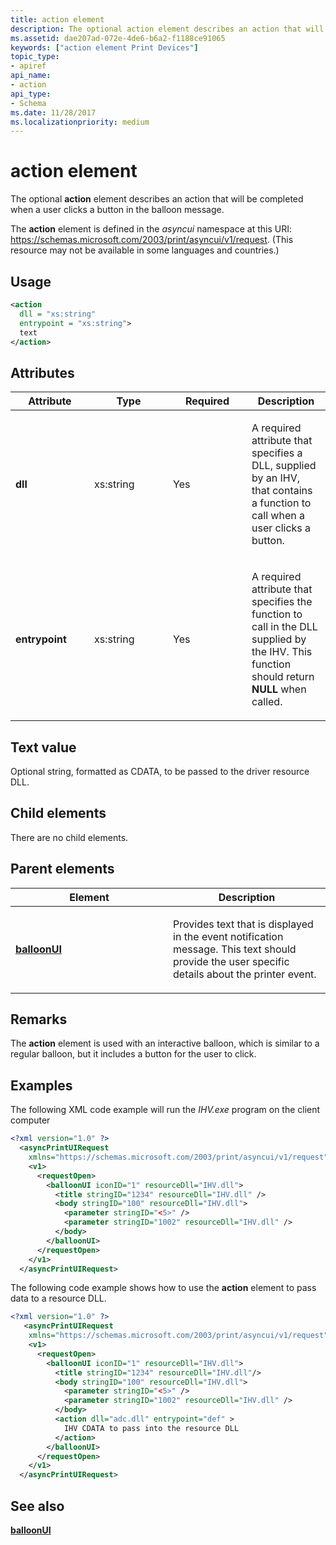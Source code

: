 ```yaml
---
title: action element
description: The optional action element describes an action that will be completed when a user clicks a button in the balloon message.
ms.assetid: dae207ad-072e-4de6-b6a2-f1188ce91065
keywords: ["action element Print Devices"]
topic_type:
- apiref
api_name:
- action
api_type:
- Schema
ms.date: 11/28/2017
ms.localizationpriority: medium
---
```


# action element

The optional **action** element describes an action that will be completed when a user clicks a button in the balloon message.

The **action** element is defined in the *asyncui* namespace at this URI: https://schemas.microsoft.com/2003/print/asyncui/v1/request. (This resource may not be available in some languages and countries.)

## Usage

```xml
<action
  dll = "xs:string"
  entrypoint = "xs:string">
  text
</action>
```

## Attributes

<table>
<colgroup>
<col width="25%" />
<col width="25%" />
<col width="25%" />
<col width="25%" />
</colgroup>
<thead>
<tr class="header">
<th>Attribute</th>
<th>Type</th>
<th>Required</th>
<th>Description</th>
</tr>
</thead>
<tbody>
<tr class="odd">
<td><p><strong>dll</strong></p></td>
<td><p>xs:string</p></td>
<td><p>Yes</p></td>
<td><p></p>
<p>A required attribute that specifies a DLL, supplied by an IHV, that contains a function to call when a user clicks a button.</p></td>
</tr>
<tr class="even">
<td><p><strong>entrypoint</strong></p></td>
<td><p>xs:string</p></td>
<td><p>Yes</p></td>
<td><p></p>
<p>A required attribute that specifies the function to call in the DLL supplied by the IHV. This function should return <strong>NULL</strong> when called.</p></td>
</tr>
</tbody>
</table>

## Text value

Optional string, formatted as CDATA, to be passed to the driver resource DLL.

## Child elements

There are no child elements.

## Parent elements

<table>
<colgroup>
<col width="50%" />
<col width="50%" />
</colgroup>
<thead>
<tr class="header">
<th>Element</th>
<th>Description</th>
</tr>
</thead>
<tbody>
<tr class="odd">
<td><p><a href="balloonui.md" data-raw-source="[&lt;strong&gt;balloonUI&lt;/strong&gt;](balloonui.md)"><strong>balloonUI</strong></a></p></td>
<td><p></p>
<p>Provides text that is displayed in the event notification message. This text should provide the user specific details about the printer event.</p></td>
</tr>
</tbody>
</table>

## Remarks

The **action** element is used with an interactive balloon, which is similar to a regular balloon, but it includes a button for the user to click.

## Examples

The following XML code example will run the *IHV.exe* program on the client computer

```xml
<?xml version="1.0" ?> 
  <asyncPrintUIRequest
    xmlns="https://schemas.microsoft.com/2003/print/asyncui/v1/request">
    <v1>
      <requestOpen>
        <balloonUI iconID="1" resourceDll="IHV.dll">
          <title stringID="1234" resourceDll="IHV.dll" />
          <body stringID="100" resourceDll="IHV.dll">
            <parameter stringID="<5>" />
            <parameter stringID="1002" resourceDll="IHV.dll" />
          </body>
        </balloonUI>
      </requestOpen>
    </v1>
  </asyncPrintUIRequest>
```

The following code example shows how to use the **action** element to pass data to a resource DLL.

```xml
<?xml version="1.0" ?>
   <asyncPrintUIRequest
    xmlns="https://schemas.microsoft.com/2003/print/asyncui/v1/request">
    <v1>
      <requestOpen>
        <balloonUI iconID="1" resourceDll="IHV.dll">
          <title stringID="1234" resourceDll="IHV.dll"/>
          <body stringID="100" resourceDll="IHV.dll">
            <parameter stringID="<5>" />
            <parameter stringID="1002" resourceDll="IHV.dll" />
          </body>
          <action dll="adc.dll" entrypoint="def" >
            IHV CDATA to pass into the resource DLL
          </action>
        </balloonUI>
      </requestOpen>
    </v1>
  </asyncPrintUIRequest>
```

## See also

[**balloonUI**](balloonui.md)
